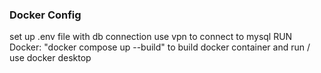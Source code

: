 <h3>Docker Config</h3>
set up .env file with db connection
use vpn to connect to mysql
RUN Docker: "docker compose up --build" to build docker container and run / use docker desktop


